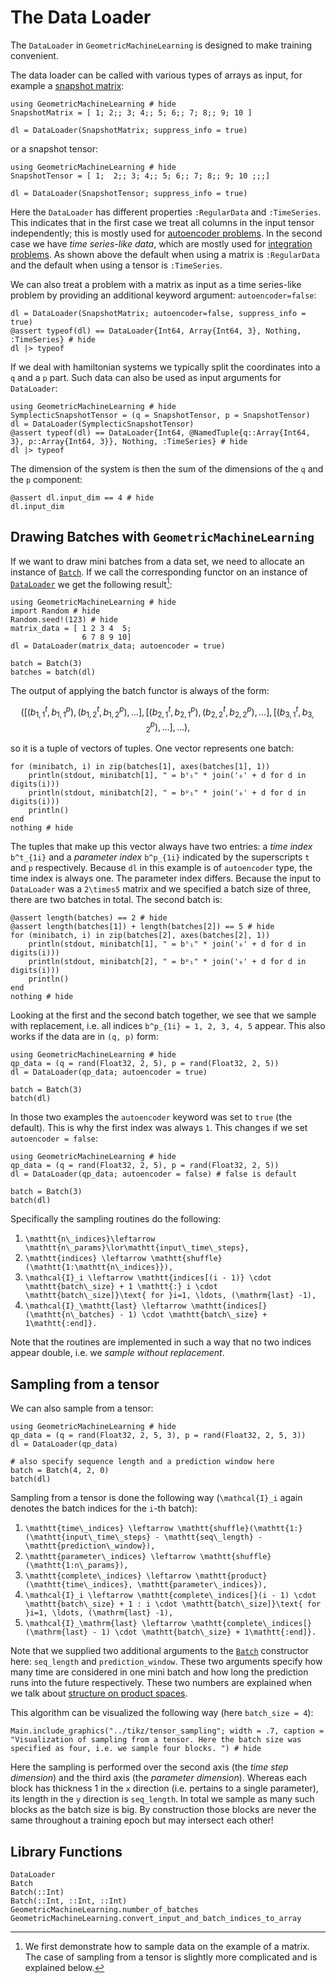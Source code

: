 # The Data Loader 

The `DataLoader` in `GeometricMachineLearning` is designed to make training convenient. 

The data loader can be called with various types of arrays as input, for example a [snapshot matrix](@ref "Snapshot Matrix"):

```@example snapshot_matrix
using GeometricMachineLearning # hide
SnapshotMatrix = [ 1; 2;; 3; 4;; 5; 6;; 7; 8;; 9; 10 ]

dl = DataLoader(SnapshotMatrix; suppress_info = true)
```

or a snapshot tensor: 

```@example snapshot_tensor
using GeometricMachineLearning # hide
SnapshotTensor = [ 1;  2;; 3; 4;; 5; 6;; 7; 8;; 9; 10 ;;;]

dl = DataLoader(SnapshotTensor; suppress_info = true)
```

Here the `DataLoader` has different properties `:RegularData` and `:TimeSeries`. This indicates that in the first case we treat all columns in the input tensor independently; this is mostly used for [autoencoder problems](@ref "Autoencoders"). In the second case we have *time series-like data*, which are mostly used for [integration problems](@ref "Neural Network Integrators"). As shown above the default when using a matrix is `:RegularData` and the default when using a tensor is `:TimeSeries`.

We can also treat a problem with a matrix as input as a time series-like problem by providing an additional keyword argument: `autoencoder=false`:

```@example snapshot_matrix
dl = DataLoader(SnapshotMatrix; autoencoder=false, suppress_info = true)
@assert typeof(dl) == DataLoader{Int64, Array{Int64, 3}, Nothing, :TimeSeries} # hide
dl |> typeof
```

If we deal with hamiltonian systems we typically split the coordinates into a ``q`` and a ``p`` part. Such data can also be used as input arguments for `DataLoader`:

```@example snapshot_tensor
using GeometricMachineLearning # hide
SymplecticSnapshotTensor = (q = SnapshotTensor, p = SnapshotTensor)
dl = DataLoader(SymplecticSnapshotTensor)
@assert typeof(dl) == DataLoader{Int64, @NamedTuple{q::Array{Int64, 3}, p::Array{Int64, 3}}, Nothing, :TimeSeries} # hide
dl |> typeof
```

The dimension of the system is then the sum of the dimensions of the ``q`` and the ``p`` component:

```@example snapshot_tensor
@assert dl.input_dim == 4 # hide
dl.input_dim
```

## Drawing Batches with `GeometricMachineLearning` 

If we want to draw mini batches from a data set, we need to allocate an instance of [`Batch`](@ref). If we call the corresponding functor on an instance of [`DataLoader`](@ref) we get the following result[^1]:

[^1]: We first demonstrate how to sample data on the example of a matrix. The case of sampling from a tensor is slightly more complicated and is explained below.

```@example batches
using GeometricMachineLearning # hide
import Random # hide
Random.seed!(123) # hide
matrix_data = [ 1 2 3 4  5;
                6 7 8 9 10]
dl = DataLoader(matrix_data; autoencoder = true)

batch = Batch(3)
batches = batch(dl)
```

The output of applying the batch functor is always of the form: 

```math
([(b_{1,1}^t, b_{1,1}^p), (b_{1,2}^t, b_{1,2}^p), \ldots], [(b_{2,1}^t, b_{2, 1}^p), (b_{2, 2}^t, b_{2, 2}^p), \ldots], [(b_{3, 1}^t, b_{3, 2}^p), \ldots], \ldots),
```

so it is a tuple of vectors of tuples. One vector represents one batch:

```@example batches
for (minibatch, i) in zip(batches[1], axes(batches[1], 1))
    println(stdout, minibatch[1], " = bᵗ₁" * join('₀' + d for d in digits(i)))
    println(stdout, minibatch[2], " = bᵖ₁" * join('₀' + d for d in digits(i)))
    println()
end
nothing # hide
```

The tuples that make up this vector always have two entries: a *time index* ``b^t_{1i}`` and a *parameter index* ``b^p_{1i}`` indicated by the superscripts ``t`` and ``p`` respectively. Because `dl` in this example is of `autoencoder` type, the time index is always one. The parameter index differs. Because the input to `DataLoader` was a ``2\times5`` matrix and we specified a batch size of three, there are two batches in total. The second batch is:

```@example batches
@assert length(batches) == 2 # hide
@assert length(batches[1]) + length(batches[2]) == 5 # hide
for (minibatch, i) in zip(batches[2], axes(batches[2], 1))
    println(stdout, minibatch[1], " = bᵗ₁" * join('₀' + d for d in digits(i)))
    println(stdout, minibatch[2], " = bᵖ₁" * join('₀' + d for d in digits(i)))
    println()
end
nothing # hide
```

Looking at the first and the second batch together, we see that we sample with replacement, i.e. all indices ``b^p_{1i} = 1, 2, 3, 4, 5`` appear. This also works if the data are in ``(q, p)`` form:

```@example
using GeometricMachineLearning # hide
qp_data = (q = rand(Float32, 2, 5), p = rand(Float32, 2, 5))
dl = DataLoader(qp_data; autoencoder = true)

batch = Batch(3)
batch(dl)
```

In those two examples the `autoencoder` keyword was set to `true` (the default). This is why the first index was always `1`. This changes if we set `autoencoder = false`: 

```@example
using GeometricMachineLearning # hide
qp_data = (q = rand(Float32, 2, 5), p = rand(Float32, 2, 5))
dl = DataLoader(qp_data; autoencoder = false) # false is default 

batch = Batch(3)
batch(dl)
```

Specifically the sampling routines do the following: 
1. ``\mathtt{n\_indices}\leftarrow \mathtt{n\_params}\lor\mathtt{input\_time\_steps},`` 
2. ``\mathtt{indices} \leftarrow \mathtt{shuffle}(\mathtt{1:\mathtt{n\_indices}}),``
3. ``\mathcal{I}_i \leftarrow \mathtt{indices[(i - 1)} \cdot \mathtt{batch\_size} + 1 \mathtt{:} i \cdot \mathtt{batch\_size]}\text{ for }i=1, \ldots, (\mathrm{last} -1),``
4. ``\mathcal{I}_\mathtt{last} \leftarrow \mathtt{indices[}(\mathtt{n\_batches} - 1) \cdot \mathtt{batch\_size} + 1\mathtt{:end]}.``

Note that the routines are implemented in such a way that no two indices appear double, i.e. we *sample without replacement*. 

## Sampling from a tensor 

We can also sample from a tensor:

```@example
using GeometricMachineLearning # hide
qp_data = (q = rand(Float32, 2, 5, 3), p = rand(Float32, 2, 5, 3))
dl = DataLoader(qp_data)

# also specify sequence length and a prediction window here
batch = Batch(4, 2, 0)
batch(dl)
```

Sampling from a tensor is done the following way (``\mathcal{I}_i`` again denotes the batch indices for the ``i``-th batch): 
1. ``\mathtt{time\_indices} \leftarrow \mathtt{shuffle}(\mathtt{1:}(\mathtt{input\_time\_steps} - \mathtt{seq\_length} - \mathtt{prediction\_window}),``
2. ``\mathtt{parameter\_indices} \leftarrow \mathtt{shuffle}(\mathtt{1:n\_params}),``
3. ``\mathtt{complete\_indices} \leftarrow \mathtt{product}(\mathtt{time\_indices}, \mathtt{parameter\_indices}),``
3. ``\mathcal{I}_i \leftarrow \mathtt{complete\_indices[}(i - 1) \cdot \mathtt{batch\_size} + 1 : i \cdot \mathtt{batch\_size]}\text{ for }i=1, \ldots, (\mathrm{last} -1),``
4. ``\mathcal{I}_\mathrm{last} \leftarrow \mathtt{complete\_indices[}(\mathrm{last} - 1) \cdot \mathtt{batch\_size} + 1\mathtt{:end]}.``

Note that we supplied two additional arguments to the [`Batch`](@ref) constructor here: `seq_length` and `prediction_window`. These two arguments specify how many time are considered in one mini batch and how long the prediction runs into the future respectively. These two numbers are explained when we talk about [structure on product spaces](@ref "How is Structure Preserved?").

This algorithm can be visualized the following way (here `batch_size = 4`):

```@example
Main.include_graphics("../tikz/tensor_sampling"; width = .7, caption = "Visualization of sampling from a tensor. Here the batch size was specified as four, i.e. we sample four blocks. ") # hide
```

Here the sampling is performed over the second axis (the *time step dimension*) and the third axis (the *parameter dimension*). Whereas each block has thickness 1 in the ``x`` direction (i.e. pertains to a single parameter), its length in the ``y`` direction is `seq_length`. In total we sample as many such blocks as the batch size is big. By construction those blocks are never the same throughout a training epoch but may intersect each other!

## Library Functions

```@docs
DataLoader
Batch
Batch(::Int)
Batch(::Int, ::Int, ::Int)
GeometricMachineLearning.number_of_batches
GeometricMachineLearning.convert_input_and_batch_indices_to_array
```